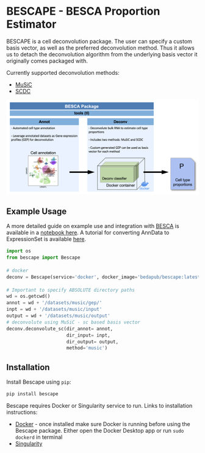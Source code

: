 BESCAPE - BESCA Proportion Estimator
=====================================

BESCAPE is a cell deconvolution package. The user can specify a custom basis vector, as well as the preferred deconvolution method. Thus it allows us to detach the deconvolution algorithm from the underlying basis vector it originally comes packaged with. 

Currently supported deconvolution methods:
* [MuSiC](https://github.com/xuranw/MuSiC)
* [SCDC](https://github.com/meichendong/SCDC/)

![summary fig][bescape summary]

[bescape summary]: https://github.com/bedapub/bescape/blob/master/docs/fig/bescape_summary_hires.png "BESCApe summary figure"

## Example Usage
A more detailed guide on example use and integration with [BESCA](https://github.com/bedapub/besca) is available in a [notebook here](docs/bescape_tutorial.ipynb). A tutorial for converting AnnData to ExpressionSet is available [here](https://github.com/bedapub/bescape/blob/master/docs/adata_to_eset.ipynb).

```python
import os
from bescape import Bescape

# docker
deconv = Bescape(service='docker', docker_image='bedapub/bescape:latest')

# Important to specify ABSOLUTE directory paths
wd = os.getcwd()
annot = wd + '/datasets/music/gep/'
inpt = wd + '/datasets/music/input'
output = wd + '/datasets/music/output'
# deconvolute using MuSiC - sc based basis vector
deconv.deconvolute_sc(dir_annot= annot, 
                      dir_input= inpt,
                      dir_output= output, 
                      method='music')
```

## Installation
Install Bescape using `pip`:

```sh
pip install bescape
```

Bescape requires Docker or Singularity service to run. Links to installation instructions:
* [Docker][docker] - once installed make sure Docker is running before using the Bescape package. Either open the Docker Desktop app or run `sudo dockerd` in terminal
* [Singularity][singularity]

[docker]: https://docs.docker.com/get-docker/
[singularity]: https://sylabs.io/guides/3.0/user-guide/installation.html


###
